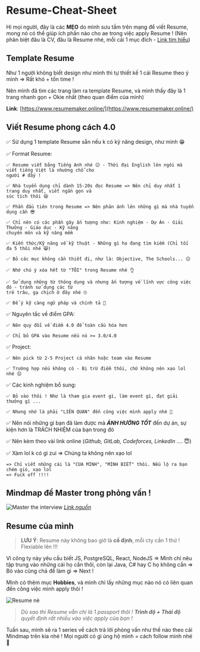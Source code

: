 # Resume-Cheat-Sheet

Hi mọi người, đây là các **MẸO** do mình sưu tầm trên mạng để viết Resume, mong nó có thể giúp ích phần nào cho ae trong việc apply Resume !
(Nên phân biệt đâu là CV, đâu là Resume nhé, mỗi cái 1 mục đích - [Link tìm hiểu](https://zety.com/blog/cv-vs-resume-difference?gclid=Cj0KCQjws5HlBRDIARIsAOomqA2YtIEuuqpdi_lGNovJBYvmq6suVOXC4DQq_ixZslmzDZRmJBDpd24aAsCTEALw_wcB))

## Template Resume

Như 1 người không biết design như mình thì tự thiết kế 1 cái Resume theo ý mình => Rất khó + tốn time !

Nên mình đã tìm các trang làm ra template Resume, và mình thấy đây là 1 trang nhanh gọn + Okie nhất (theo quan điểm của mình)

**Link**: [https://www.resumemaker.online/](https://www.resumemaker.online/)

## Viết Resume phong cách 4.0

✅ Sử dụng 1 template Resume sẵn nếu k có kỹ năng design, như mình 😁

✅ Format Resume:

    ✅ Resume viết bằng Tiếng Anh nhé 😕 - Thời đại English lên ngôi mà viết tiếng Việt là nhường chỗ cho
    người # đấy !

    ✅ Nhà tuyển dụng chỉ dành 15-20s đọc Resume => Nên chỉ duy nhất 1 trang duy nhất, viết ngắn gọn và
    súc tích thôi 😆

    ✅ Phần đầu tiên trong Resume => Nên phản ánh lên những gì mà nhà tuyển dụng cần 😎

    ✅ Chỉ nên có các phần gây ấn tượng như: Kinh nghiệm - Dự Án - Giải Thưởng - Giáo dục - Kỹ năng
    chuyên môn và kỹ năng mềm

    ✅ Kiến thức/Kỹ năng về kỹ thuật - Những gì họ đang tìm kiếm (Chỉ tối đa 5 thôi nhé 😸)

    ✅ Bỏ các mục không cần thiết đi, như là: Objective, The Schools... 😕

    ✅ Nhớ chú ý xóa hết từ "TÔI" trong Resume nhé 👌

    ✅ Sử dụng những từ thông dụng và nhưng ấn tượng về lĩnh vực công việc đó - tránh sử dụng các từ
    trẻ trâu, gạ chịch ở đây nhé 🙄

    ✅ Để ý kỹ càng ngữ pháp và chính tả 👊

✅ Nguyên tắc về điểm GPA:

    ✅ Nên quy đổi về điểm 4.0 để toàn cầu hóa hơn

    ✅ Chỉ bỏ GPA vào Resume nếu nó >= 3.0/4.0

✅ Project:

    ✅ Nên pick từ 2-5 Project cá nhân hoặc team vào Resume

    ✅ Trường hợp nếu không có - Bị trừ điểm thôi, chứ không nên xạo lol nhé 😌

✅ Các kinh nghiệm bổ sung:

    ✅ Bỏ vào thôi ! Như là tham gia event gì, làm event gì, đạt giải thưởng gì ...

    ✅ Nhưng nhớ là phải "LIÊN QUAN" đến công việc mình apply nhé 🙁

✅ Nên nói những gì bạn đã làm được mà **_ẢNH HƯỞNG TỐT_** đến dự án, sự kiện hơn là TRÁCH NHIỆM
của bạn trong đó

✅ Nên kèm theo vài link online (_Github, GitLab, Codeforces, LinkedIn_ .... 😇)

✅ Xàm lol k có gì zui => Chúng ta không nên xạo lol

    => Chỉ viết những cái là "CỦA MÌNH", "MÌNH BIẾT" thôi. Nếu lộ ra bạn chém gió, xạo lol
    => Fuck off !!!!

## Mindmap để Master trong phỏng vấn !

![Master the interview](https://i.imgur.com/yTSt7rs.png)
_[Link nguồn](https://coggle.it/diagram/W5u8QkZs6r4sZM3J/t/master-the-interview)_

## Resume của mình

> **LƯU Ý**: Resume này không bao giờ là **cố định**, mỗi cty cần 1 thứ ! Flexiable lên !!!

Vì công ty này yêu cầu biết JS, PostgreSQL, React, NodeJS => Mình chỉ nêu tập trung vào những cái họ cần thôi,
còn lại Java, C# hay C họ không cần => Bỏ vào cũng chả để làm gì => Next !

Mình có thêm mục **Hobbies**, và mình chỉ lấy những mục nào nó có liên quan đến công việc mình apply thôi !

![Resume nè](https://i.imgur.com/bV3WNMr.png)

> _Dù sao thì Resume vẫn chỉ là 1 passport thôi ! **Trình độ + Thái độ** quyết định rất nhiều vào
> việc apply của bạn !_

Tuần sau, mình sẽ ra 1 series về cách trả lời phỏng vấn như thế nào theo cái Mindmap trên kia nhé ! Mọi người có gì ủng hộ mình = cách follow mình nhé 🤪
